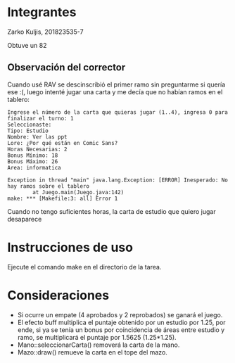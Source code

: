 # Integrantes
Zarko Kuljis, 201823535-7

Obtuve un 82
## Observación del corrector
Cuando usé RAV se descinscribió el primer ramo sin preguntarme si quería ese :(, luego intenté jugar una carta y me decía que no habían ramos en el tablero:
```
Ingrese el número de la carta que quieras jugar (1..4), ingresa 0 para finalizar el turno: 1
Seleccionaste:
Tipo: Estudio
Nombre: Ver las ppt
Lore: ¿Por qué están en Comic Sans?
Horas Necesarias: 2
Bonus Mínimo: 18
Bonus Máximo: 26
Area: informatica

Exception in thread "main" java.lang.Exception: [ERROR] Inesperado: No hay ramos sobre el tablero
        at Juego.main(Juego.java:142)
make: *** [Makefile:3: all] Error 1
```
Cuando no tengo suficientes horas, la carta de estudio que quiero jugar desaparece
# Instrucciones de uso
Ejecute el comando make en el directorio de la tarea.
# Consideraciones
* Si ocurre un empate (4 aprobados y 2 reprobados) se ganará el juego.
* El efecto buff multiplica el puntaje obtenido por un estudio por 1.25, por ende, si ya se tenía un bonus por coincidencia de áreas entre estudio y ramo, se multiplicará el puntaje por 1.5625 (1.25*1.25).
* Mano::seleccionarCarta() removerá la carta de la mano.
* Mazo::draw() remueve la carta en el tope del mazo.
 